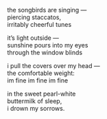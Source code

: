 <!--
.. title: the songbirds are singing
.. slug: the-songbirds-are-singing
.. date: 2023-02-05 00:08:48 UTC-04:00
.. tags: 
.. category: 
.. link: 
.. description: 
.. type: text
-->

the songbirds are singing ―<br>
piercing staccatos,<br>
irritably cheerful tunes<br>

it’s light outside ―<br>
sunshine pours into my eyes<br>
through the window blinds<br>

i pull the covers over my head ―<br>
the comfortable weight:<br>
im fine im fine im fine<br>

in the sweet pearl-white<br>
buttermilk of sleep,<br>
i drown my sorrows.